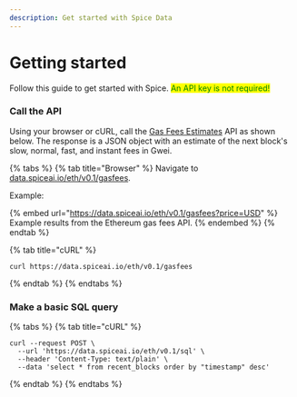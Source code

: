 ```yaml
---
description: Get started with Spice Data
---
```


# Getting started

Follow this guide to get started with Spice. <mark style="color:green;">An API key is not required!</mark>

### Call the API

Using your browser or cURL, call the [Gas Fees Estimates](broken-reference) API as shown below. The response is a JSON object with an estimate of the next block's slow, normal, fast, and instant fees in Gwei.

{% tabs %}
{% tab title="Browser" %}
Navigate to [data.spiceai.io/eth/v0.1/gasfees](https://data.spiceai.io/eth/v0.1/gasfees).



Example:

{% embed url="https://data.spiceai.io/eth/v0.1/gasfees?price=USD" %}
Example results from the Ethereum gas fees API.
{% endembed %}
{% endtab %}

{% tab title="cURL" %}
```
curl https://data.spiceai.io/eth/v0.1/gasfees
```
{% endtab %}
{% endtabs %}

### Make a basic SQL query

{% tabs %}
{% tab title="cURL" %}
```
curl --request POST \
  --url 'https://data.spiceai.io/eth/v0.1/sql' \
  --header 'Content-Type: text/plain' \
  --data 'select * from recent_blocks order by "timestamp" desc'
```
{% endtab %}
{% endtabs %}

###
